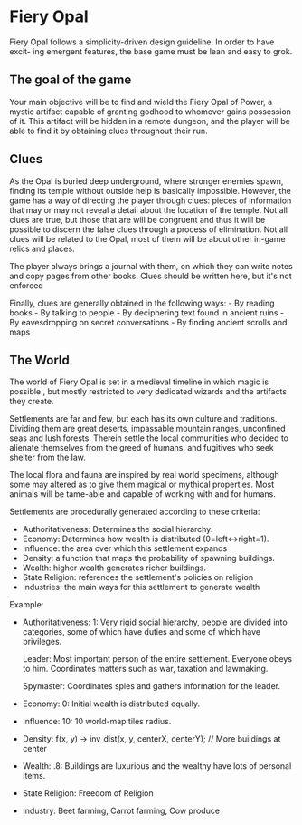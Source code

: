 ﻿# Fiery Opal
Fiery Opal follows a simplicity-driven design guideline. In order to have excit-
ing emergent features, the base game must be lean and easy to grok. 

## The goal of the game
Your main objective will be to find and wield the Fiery Opal of Power, a mystic
artifact capable of granting godhood to whomever gains possession of it.
This artifact will be hidden in a remote dungeon, and the player will be able
to find it by obtaining clues throughout their run.

## Clues
As the Opal is buried deep underground, where stronger enemies spawn, finding
its temple without outside help is basically impossible. However, the game has a
way of directing the player through clues: pieces of information that may or
may not reveal a detail about the location of the temple. Not all clues are
true, but those that are will be congruent and thus it will be possible to
discern the false clues through a process of elimination. Not all clues will be
related to the Opal, most of them will be about other in-game relics and places.

The player always brings a journal with them, on which they can write notes and
copy pages from other books. Clues should be written here, but it's not enforced

Finally, clues are generally obtained in the following ways:
    - By reading books
	- By talking to people
	- By deciphering text found in ancient ruins
	- By eavesdropping on secret conversations
	- By finding ancient scrolls and maps

## The World
The world of Fiery Opal is set in a medieval timeline in which magic is possible
, but mostly restricted to very dedicated wizards and the artifacts they create.

Settlements are far and few, but each has its own culture and traditions. Dividing
them are great deserts, impassable mountain ranges, unconfined seas and lush
forests. Therein settle the local communities who decided to alienate themselves
from the greed of humans, and fugitives who seek shelter from the law.

The local flora and fauna are inspired by real world specimens, although some
may altered as to give them magical or mythical properties. Most animals will be
tame-able and capable of working with and for humans.

Settlements are procedurally generated according to these criteria:
- Authoritativeness: Determines the social hierarchy.
- Economy: Determines how wealth is distributed (0=left<->right=1).
- Influence: the area over which this settlement expands
- Density: a function that maps the probability of spawning buildings.
- Wealth: higher wealth generates richer buildings.
- State Religion: references the settlement's policies on religion
- Industries: the main ways for this settlement to generate wealth


Example:
- Authoritativeness: 1: Very rigid social hierarchy, people are divided into
  categories, some of which have duties and some of which have privileges.

  Leader: Most important person of the entire settlement. Everyone obeys to him.
  Coordinates matters such as war, taxation and lawmaking.

  Spymaster: Coordinates spies and gathers information for the leader.


- Economy: 0: Initial wealth is distributed equally.
- Influence: 10: 10 world-map tiles radius.
- Density: f(x, y) -> inv_dist(x, y, centerX, centerY); // More buildings at center
- Wealth: .8: Buildings are luxurious and the wealthy have lots of personal items.
- State Religion: Freedom of Religion
- Industry: Beet farming, Carrot farming, Cow produce